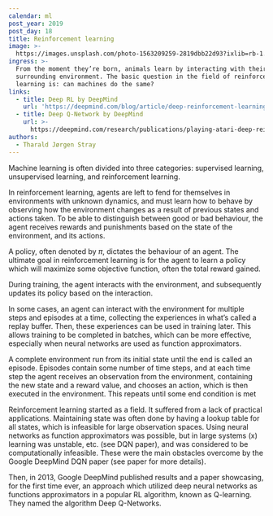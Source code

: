 ```yaml
---
calendar: ml
post_year: 2019
post_day: 18
title: Reinforcement learning
image: >-
  https://images.unsplash.com/photo-1563209259-2819dbb22d93?ixlib=rb-1.2.1&ixid=eyJhcHBfaWQiOjEyMDd9&auto=format&fit=crop&w=1100&q=60
ingress: >-
  From the moment they’re born, animals learn by interacting with their
  surrounding environment. The basic question in the field of reinforcement
  learning is: can machines do the same?
links:
  - title: Deep RL by DeepMind
    url: 'https://deepmind.com/blog/article/deep-reinforcement-learning'
  - title: Deep Q-Network by DeepMind
    url: >-
      https://deepmind.com/research/publications/playing-atari-deep-reinforcement-learning
authors:
  - Tharald Jørgen Stray
---
```

Machine learning is often divided into three categories: supervised learning, unsupervised learning, and reinforcement learning.

In reinforcement learning, agents are left to fend for themselves in environments with unknown dynamics, and must learn how to behave by observing how the environment changes as a result of previous states and actions taken. To be able to distinguish between good or bad behaviour, the agent receives rewards and punishments based on the state of the environment, and its actions. 

A policy, often denoted by $\pi$, dictates the behaviour of an agent. The ultimate goal in reinforcement learning is for the agent to learn a policy which will maximize some objective function, often the total reward gained. 

During training, the agent interacts with the environment, and subsequently updates its policy based on the interaction.

In some cases, an agent can interact with the environment for multiple steps and episodes at a time, collecting the experiences in what’s called a replay buffer. Then, these experiences can be used in training later. This allows training to be completed in batches, which can be more effective, especially when neural networks are used as function approximators.

A complete environment run from its initial state until the end is called an episode. Episodes contain some number of time steps, and at each time step the agent receives an observation from the environment, containing the new state and a reward value, and chooses an action, which is then executed in the environment. This repeats until some end condition is met

Reinforcement learning started as a field. It suffered from a lack of practical applications. Maintaining state was often done by having a lookup table for all states, which is infeasible for large observation spaces. Using neural networks as function approximators was possible, but in large systems (x) learning was unstable, etc. (see DQN paper), and was considered to be computationally infeasible. These were the main obstacles overcome by the Google DeepMind DQN paper (see paper for more details).

Then, in 2013, Google DeepMind published results and a paper showcasing, for the first time ever, an approach which utilized deep neural networks as functions approximators in a popular RL algorithm, known as Q-learning. They named the algorithm Deep Q-Networks.
